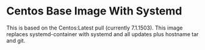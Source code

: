 # Centos Base Image With Systemd
This is based on the Centos:Latest pull (currently 7.1.1503). This image replaces systemd-container with systemd and all updates plus hostname tar and git.
